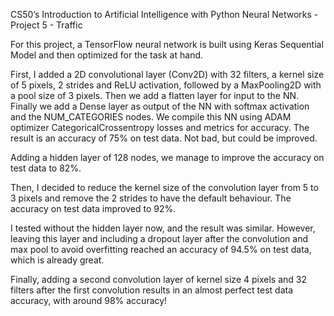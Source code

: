 CS50’s Introduction to Artificial Intelligence with Python
Neural Networks - Project 5 - Traffic

For this project, a TensorFlow neural network is built using Keras Sequential Model and then optimized for the task at hand.

First, I added a 2D convolutional layer (Conv2D) with 32 filters, a kernel size of 5 pixels, 2 strides and ReLU activation, followed by a MaxPooling2D with a pool size of 3 pixels. Then we add a flatten layer for input to the NN. Finally we add a Dense layer as output of the NN with softmax activation and the NUM_CATEGORIES nodes. We compile this NN using ADAM optimizer CategoricalCrossentropy losses and metrics for accuracy. The result is an accuracy of 75% on test data. Not bad, but could be improved.

Adding a hidden layer of 128 nodes, we manage to improve the accuracy on test data to 82%.

Then, I decided to reduce the kernel size of the convolution layer from 5 to 3 pixels and remove the 2 strides to have the default behaviour. The accuracy on test data improved to 92%. 

I tested without the hidden layer now, and the result was similar. However, leaving this layer and including a dropout layer after the convolution and max pool to avoid overfitting reached an accuracy of 94.5% on test data, which is already great.

Finally, adding a second convolution layer of kernel size 4 pixels and 32 filters after the first convolution results in an almost perfect test data accuracy, with around 98% accuracy!